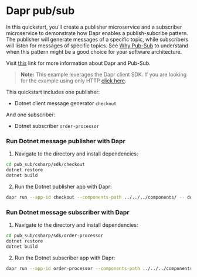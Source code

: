 # Dapr pub/sub

In this quickstart, you'll create a publisher microservice and a subscriber microservice to demonstrate how Dapr enables a publish-subcribe pattern. The publisher will generate messages of a specific topic, while subscribers will listen for messages of specific topics. See [Why Pub-Sub](#why-pub-sub) to understand when this pattern might be a good choice for your software architecture.

Visit [this](https://docs.dapr.io/developing-applications/building-blocks/pubsub/) link for more information about Dapr and Pub-Sub.

> **Note:** This example leverages the Dapr client SDK.  If you are looking for the example using only HTTP [click here](../http).

This quickstart includes one publisher:

- Dotnet client message generator `checkout` 

And one subscriber: 
 
- Dotnet subscriber `order-processor`

### Run Dotnet message publisher with Dapr

1. Navigate to the directory and install dependencies: 

<!-- STEP
name: Install Dotnet dependencies
-->

```bash
cd pub_sub/csharp/sdk/checkout
dotnet restore
dotnet build
```
<!-- END_STEP -->
2. Run the Dotnet publisher app with Dapr: 

<!-- STEP
name: Run Dotnet publisher
expected_stdout_lines:
  - "You're up and running! Both Dapr and your app logs will appear here."
  - '== APP == Received message "Message on A" on topic "A"'
  - '== APP == Received message "Message on C" on topic "C"'
  - "Exited Dapr successfully"
  - "Exited App successfully"
expected_stderr_lines:
working_dir: ./checkout
output_match_mode: substring
background: true
sleep: 10
-->
    
```bash
dapr run --app-id checkout --components-path ../../../components/ -- dotnet run --project .
```

<!-- END_STEP -->
### Run Dotnet message subscriber with Dapr

1. Navigate to the directory and install dependencies: 

<!-- STEP
name: Install Dotnet dependencies
-->

```bash
cd pub_sub/csharp/sdk/order-processor
dotnet restore
dotnet build
```
<!-- END_STEP -->
2. Run the Dotnet subscriber app with Dapr: 

<!-- STEP
name: Run Dotnet subscriber
expected_stdout_lines:
  - "You're up and running! Both Dapr and your app logs will appear here."
  - '== APP == Received message "Message on A" on topic "A"'
  - '== APP == Received message "Message on C" on topic "C"'
  - "Exited Dapr successfully"
  - "Exited App successfully"
expected_stderr_lines:
output_match_mode: substring
working_dir: ./order-processor
background: true
sleep: 10
-->


```bash
dapr run --app-id order-processor --components-path ../../../components/ --app-port 7001 -- dotnet run --project .
```

<!-- END_STEP -->
